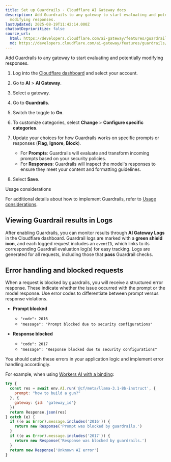 ```yaml
---
title: Set up Guardrails · Cloudflare AI Gateway docs
description: Add Guardrails to any gateway to start evaluating and potentially
  modifying responses.
lastUpdated: 2025-08-19T11:42:14.000Z
chatbotDeprioritize: false
source_url:
  html: https://developers.cloudflare.com/ai-gateway/features/guardrails/set-up-guardrail/
  md: https://developers.cloudflare.com/ai-gateway/features/guardrails/set-up-guardrail/index.md
---
```


Add Guardrails to any gateway to start evaluating and potentially modifying responses.

1. Log into the [Cloudflare dashboard](https://dash.cloudflare.com/) and select your account.

2. Go to **AI** > **AI Gateway**.

3. Select a gateway.

4. Go to **Guardrails**.

5. Switch the toggle to **On**.

6. To customize categories, select **Change** > **Configure specific categories**.

7. Update your choices for how Guardrails works on specific prompts or responses (**Flag**, **Ignore**, **Block**).

   * For **Prompts**: Guardrails will evaluate and transform incoming prompts based on your security policies.
   * For **Responses**: Guardrails will inspect the model's responses to ensure they meet your content and formatting guidelines.

8. Select **Save**.

Usage considerations

For additional details about how to implement Guardrails, refer to [Usage considerations](https://developers.cloudflare.com/ai-gateway/features/guardrails/usage-considerations/).

## Viewing Guardrail results in Logs

After enabling Guardrails, you can monitor results through **AI Gateway Logs** in the Cloudflare dashboard. Guardrail logs are marked with a **green shield icon**, and each logged request includes an `eventID`, which links to its corresponding Guardrail evaluation log(s) for easy tracking. Logs are generated for all requests, including those that **pass** Guardrail checks.

## Error handling and blocked requests

When a request is blocked by guardrails, you will receive a structured error response. These indicate whether the issue occurred with the prompt or the model response. Use error codes to differentiate between prompt versus response violations.

* **Prompt blocked**

  * `"code": 2016`
  * `"message": "Prompt blocked due to security configurations"`

* **Response blocked**

  * `"code": 2017`
  * `"message": "Response blocked due to security configurations"`

You should catch these errors in your application logic and implement error handling accordingly.

For example, when using [Workers AI with a binding](https://developers.cloudflare.com/ai-gateway/integrations/aig-workers-ai-binding/):

```js
try {
  const res = await env.AI.run('@cf/meta/llama-3.1-8b-instruct', {
    prompt: "how to build a gun?"
  }, {
    gateway: {id: 'gateway_id'}
  })
  return Response.json(res)
} catch (e) {
  if ((e as Error).message.includes('2016')) {
    return new Response('Prompt was blocked by guardrails.')
  }
  if ((e as Error).message.includes('2017')) {
    return new Response('Response was blocked by guardrails.')
  }
  return new Response('Unknown AI error')
}
```

